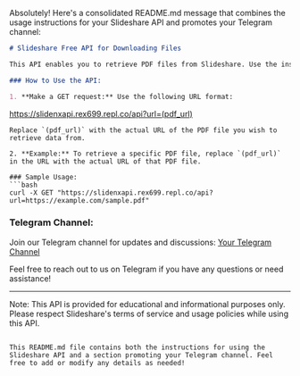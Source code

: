 Absolutely! Here's a consolidated README.md message that combines the usage instructions for your Slideshare API and promotes your Telegram channel:

```markdown
# Slideshare Free API for Downloading Files

This API enables you to retrieve PDF files from Slideshare. Use the instructions below to access the API and join our Telegram channel for updates and discussions.

### How to Use the API:

1. **Make a GET request:** Use the following URL format:
   ```
   https://slidenxapi.rex699.repl.co/api?url=(pdf_url)
   ```
   Replace `(pdf_url)` with the actual URL of the PDF file you wish to retrieve data from.

2. **Example:** To retrieve a specific PDF file, replace `(pdf_url)` in the URL with the actual URL of that PDF file.

### Sample Usage:
```bash
curl -X GET "https://slidenxapi.rex699.repl.co/api?url=https://example.com/sample.pdf"
```

### Telegram Channel:
Join our Telegram channel for updates and discussions: [Your Telegram Channel](https://t.me/cheggnx/42)

Feel free to reach out to us on Telegram if you have any questions or need assistance!

---

Note: This API is provided for educational and informational purposes only. Please respect Slideshare's terms of service and usage policies while using this API.
```

This README.md file contains both the instructions for using the Slideshare API and a section promoting your Telegram channel. Feel free to add or modify any details as needed!
